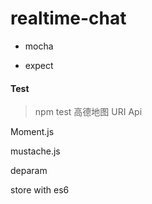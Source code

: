 # realtime-chat

+ mocha

+ expect

#### Test 
> npm test 
高德地图 URI Api

Moment.js

mustache.js

deparam

store with es6